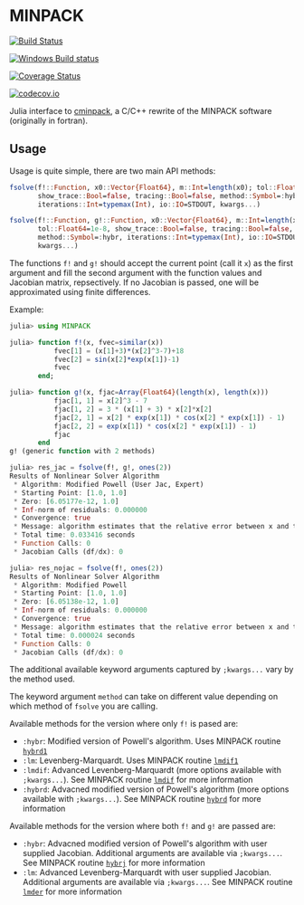 # MINPACK

[![Build Status](https://travis-ci.org/sglyon/MINPACK.jl.svg?branch=master)](https://travis-ci.org/sglyon/MINPACK.jl)

[![Windows Build status](https://ci.appveyor.com/api/projects/status/hr1fjl9ldk62ql8v?svg=true)](https://ci.appveyor.com/project/spencerlyon2/minpack-jl)

[![Coverage Status](https://coveralls.io/repos/sglyon/MINPACK.jl/badge.svg?branch=master&service=github)](https://coveralls.io/github/sglyon/MINPACK.jl?branch=master)

[![codecov.io](http://codecov.io/github/sglyon/MINPACK.jl/coverage.svg?branch=master)](http://codecov.io/github/sglyon/MINPACK.jl?branch=master)

Julia interface to [cminpack](https://github.com/devernay/cminpack), a C/C++ rewrite of the MINPACK software (originally in fortran).

## Usage

Usage is quite simple, there are two main API methods:

```julia
fsolve(f!::Function, x0::Vector{Float64}, m::Int=length(x0); tol::Float64=1e-8,
       show_trace::Bool=false, tracing::Bool=false, method::Symbol=:hybr,
       iterations::Int=typemax(Int), io::IO=STDOUT, kwargs...)

fsolve(f!::Function, g!::Function, x0::Vector{Float64}, m::Int=length(x0);
       tol::Float64=1e-8, show_trace::Bool=false, tracing::Bool=false,
       method::Symbol=:hybr, iterations::Int=typemax(Int), io::IO=STDOUT,
       kwargs...)
```

The functions `f!` and `g!` should accept the current point (call it `x`) as the first argument and fill the second argument with the function values and Jacobian matrix, repsectively. If no Jacobian is passed, one will be approximated using finite differences.

Example:

```julia
julia> using MINPACK

julia> function f!(x, fvec=similar(x))
           fvec[1] = (x[1]+3)*(x[2]^3-7)+18
           fvec[2] = sin(x[2]*exp(x[1])-1)
           fvec
       end;

julia> function g!(x, fjac=Array{Float64}(length(x), length(x)))
           fjac[1, 1] = x[2]^3 - 7
           fjac[1, 2] = 3 * (x[1] + 3) * x[2]*x[2]
           fjac[2, 1] = x[2] * exp(x[1]) * cos(x[2] * exp(x[1]) - 1)
           fjac[2, 2] = exp(x[1]) * cos(x[2] * exp(x[1]) - 1)
           fjac
       end
g! (generic function with 2 methods)

julia> res_jac = fsolve(f!, g!, ones(2))
Results of Nonlinear Solver Algorithm
 * Algorithm: Modified Powell (User Jac, Expert)
 * Starting Point: [1.0, 1.0]
 * Zero: [6.05177e-12, 1.0]
 * Inf-norm of residuals: 0.000000
 * Convergence: true
 * Message: algorithm estimates that the relative error between x and the solution is at most tol
 * Total time: 0.033416 seconds
 * Function Calls: 0
 * Jacobian Calls (df/dx): 0

julia> res_nojac = fsolve(f!, ones(2))
Results of Nonlinear Solver Algorithm
 * Algorithm: Modified Powell
 * Starting Point: [1.0, 1.0]
 * Zero: [6.05138e-12, 1.0]
 * Inf-norm of residuals: 0.000000
 * Convergence: true
 * Message: algorithm estimates that the relative error between x and the solution is at most tol
 * Total time: 0.000024 seconds
 * Function Calls: 0
 * Jacobian Calls (df/dx): 0
```

The additional available keyword arguments captured by `;kwargs...` vary by the method used.

The keyword argument `method` can take on different value depending on which method of `fsolve` you are calling.

Available methods for the version where only `f!` is pased are:

- `:hybr`: Modified version of Powell's algorithm. Uses MINPACK routine [`hybrd1`](https://github.com/devernay/cminpack/blob/d1f5f5a273862ca1bbcf58394e4ac060d9e22c76/hybrd1.c)
- `:lm`: Levenberg-Marquardt. Uses MINPACK routine [`lmdif1`](https://github.com/devernay/cminpack/blob/d1f5f5a273862ca1bbcf58394e4ac060d9e22c76/lmdif1.c)
- `:lmdif`: Advanced Levenberg-Marquardt (more options available with `;kwargs...`). See MINPACK routine [`lmdif`](https://github.com/devernay/cminpack/blob/d1f5f5a273862ca1bbcf58394e4ac060d9e22c76/lmdif.c) for more information
- `:hybrd`: Advacned modified version of Powell's algorithm (more options available with `;kwargs...`). See MINPACK routine [`hybrd`](https://github.com/devernay/cminpack/blob/d1f5f5a273862ca1bbcf58394e4ac060d9e22c76/hybrd.c) for more information

Available methods for the version where both `f!` and `g!` are passed are:

- `:hybr`: Advacned modified version of Powell's algorithm with user supplied Jacobian. Additional arguments are available via `;kwargs...`. See MINPACK routine [`hybrj`](https://github.com/devernay/cminpack/blob/d1f5f5a273862ca1bbcf58394e4ac060d9e22c76/hybrj.c) for more information
- `:lm`: Advanced Levenberg-Marquardt with user supplied Jacobian. Additional arguments are available via `;kwargs...`. See MINPACK routine [`lmder`](https://github.com/devernay/cminpack/blob/d1f5f5a273862ca1bbcf58394e4ac060d9e22c76/lmder.c) for more information


